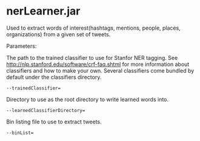 # nerLearner.jar
Used to extract words of interest(hashtags, mentions, people, places, organizations) from a given set of tweets.

Parameters:

The path to the trained classifier to use for Stanfor NER tagging.
See <http://nlp.stanford.edu/software/crf-faq.shtml> for more information about 
classifiers and how to make your own. Several classifiers come bundled by default under the
classifiers directory.

```
--trainedClassifier=
```

Directory to use as the root directory to write learned words into.

```
--learnedClassifierDirectory=
```

Bin listing file to use to extract tweets.
```
--binList=
```